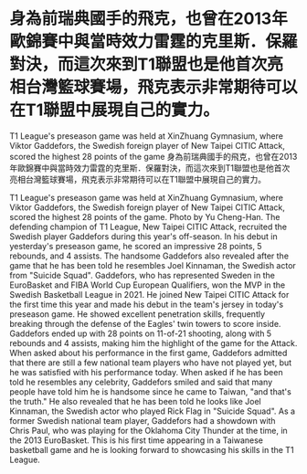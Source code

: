 #  身為前瑞典國手的飛克，也曾在2013年歐錦賽中與當時效力雷霆的克里斯．保羅對決，而這次來到T1聯盟也是他首次亮相台灣籃球賽場，飛克表示非常期待可以在T1聯盟中展現自己的實力。

T1 League's preseason game was held at XinZhuang Gymnasium, where Viktor Gaddefors, the Swedish foreign player of New Taipei CITIC Attack, scored the highest 28 points of the game 
  身為前瑞典國手的飛克，也曾在2013年歐錦賽中與當時效力雷霆的克里斯．保羅對決，而這次來到T1聯盟也是他首次亮相台灣籃球賽場，飛克表示非常期待可以在T1聯盟中展現自己的實力。

T1 League's preseason game was held at XinZhuang Gymnasium, where Viktor Gaddefors, the Swedish foreign player of New Taipei CITIC Attack, scored the highest 28 points of the game. Photo by Yu Cheng-Han. 
The defending champion of T1 League, New Taipei CITIC Attack, recruited the Swedish player Gaddefors during this year's off-season. In his debut in yesterday's preseason game, he scored an impressive 28 points, 5 rebounds, and 4 assists. The handsome Gaddefors also revealed after the game that he has been told he resembles Joel Kinnaman, the Swedish actor from "Suicide Squad". 
Gaddefors, who has represented Sweden in the EuroBasket and FIBA World Cup European Qualifiers, won the MVP in the Swedish Basketball League in 2021. He joined New Taipei CITIC Attack for the first time this year and made his debut in the team's jersey in today's preseason game. He showed excellent penetration skills, frequently breaking through the defense of the Eagles' twin towers to score inside. 
Gaddefors ended up with 28 points on 11-of-21 shooting, along with 5 rebounds and 4 assists, making him the highlight of the game for the Attack. When asked about his performance in the first game, Gaddefors admitted that there are still a few national team players who have not played yet, but he was satisfied with his performance today. 
When asked if he has been told he resembles any celebrity, Gaddefors smiled and said that many people have told him he is handsome since he came to Taiwan, "and that's the truth." He also revealed that he has been told he looks like Joel Kinnaman, the Swedish actor who played Rick Flag in "Suicide Squad". 
As a former Swedish national team player, Gaddefors had a showdown with Chris Paul, who was playing for the Oklahoma City Thunder at the time, in the 2013 EuroBasket. This is his first time appearing in a Taiwanese basketball game and he is looking forward to showcasing his skills in the T1 League.